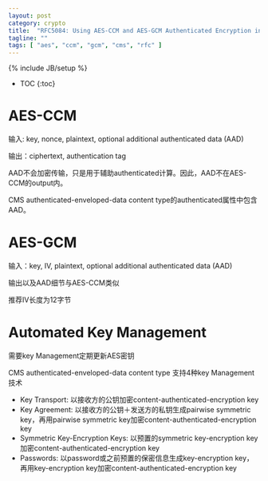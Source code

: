 ```yaml
---
layout: post
category: crypto
title:  "RFC5084: Using AES-CCM and AES-GCM Authenticated Encryption in the Cryptographic Message Syntax (CMS)"
tagline: ""
tags: [ "aes", "ccm", "gcm", "cms", "rfc" ] 
---
```

{% include JB/setup %}

* TOC
{:toc}

# AES-CCM

输入: key, nonce, plaintext, optional additional authenticated data (AAD)

输出：ciphertext, authentication tag

AAD不会加密传输，只是用于辅助authenticated计算。因此，AAD不在AES-CCM的output内。

CMS authenticated-enveloped-data content type的authenticated属性中包含AAD。

# AES-GCM

输入：key, IV, plaintext, optional additional authenticated data (AAD)

输出以及AAD细节与AES-CCM类似

推荐IV长度为12字节

# Automated Key Management

需要key Management定期更新AES密钥

CMS authenticated-enveloped-data content type 支持4种key Management技术
- Key Transport: 以接收方的公钥加密content-authenticated-encryption key
- Key Agreement: 以接收方的公钥＋发送方的私钥生成pairwise symmetric key，再用pairwise symmetric key加密content-authenticated-encryption key
- Symmetric Key-Encryption Keys: 以预置的symmetric key-encryption key加密content-authenticated-encryption key
- Passwords: 以password或之前预置的保密信息生成key-encryption key，再用key-encryption key加密content-authenticated-encryption key
